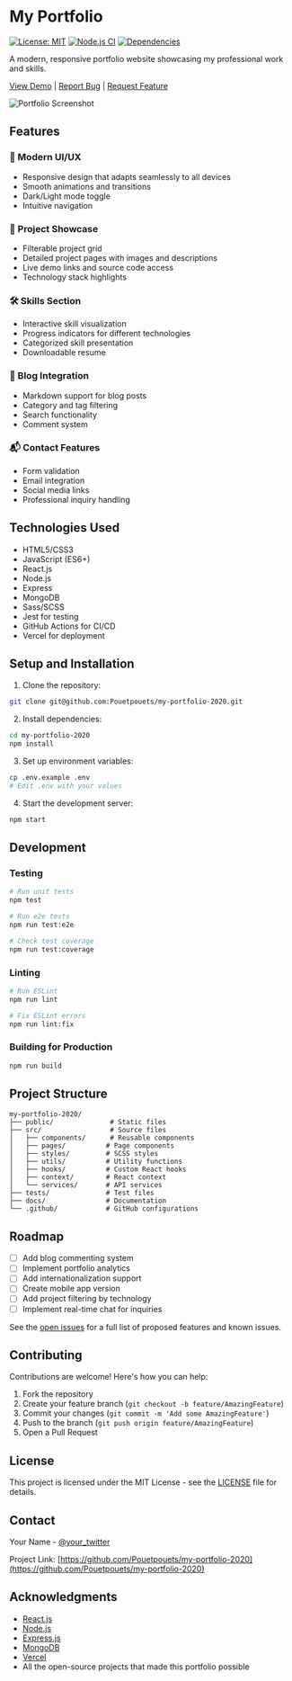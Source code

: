 # My Portfolio

[![License: MIT](https://img.shields.io/badge/License-MIT-yellow.svg)](https://opensource.org/licenses/MIT)
[![Node.js CI](https://github.com/Pouetpouets/my-portfolio-2020/workflows/Node.js%20CI/badge.svg)](https://github.com/Pouetpouets/my-portfolio-2020/actions)
[![Dependencies](https://img.shields.io/david/Pouetpouets/my-portfolio-2020.svg)](https://david-dm.org/Pouetpouets/my-portfolio-2020)

A modern, responsive portfolio website showcasing my professional work and skills.

[View Demo](https://my-portfolio-2020.vercel.app/) | [Report Bug](https://github.com/Pouetpouets/my-portfolio-2020/issues) | [Request Feature](https://github.com/Pouetpouets/my-portfolio-2020/issues)

![Portfolio Screenshot](public/screenshot.png)

## Features

### 🎨 Modern UI/UX
- Responsive design that adapts seamlessly to all devices
- Smooth animations and transitions
- Dark/Light mode toggle
- Intuitive navigation

### 💼 Project Showcase
- Filterable project grid
- Detailed project pages with images and descriptions
- Live demo links and source code access
- Technology stack highlights

### 🛠 Skills Section
- Interactive skill visualization
- Progress indicators for different technologies
- Categorized skill presentation
- Downloadable resume

### 📝 Blog Integration
- Markdown support for blog posts
- Category and tag filtering
- Search functionality
- Comment system

### 📬 Contact Features
- Form validation
- Email integration
- Social media links
- Professional inquiry handling

## Technologies Used

- HTML5/CSS3
- JavaScript (ES6+)
- React.js
- Node.js
- Express
- MongoDB
- Sass/SCSS
- Jest for testing
- GitHub Actions for CI/CD
- Vercel for deployment

## Setup and Installation

1. Clone the repository:
```bash
git clone git@github.com:Pouetpouets/my-portfolio-2020.git
```

2. Install dependencies:
```bash
cd my-portfolio-2020
npm install
```

3. Set up environment variables:
```bash
cp .env.example .env
# Edit .env with your values
```

4. Start the development server:
```bash
npm start
```

## Development

### Testing
```bash
# Run unit tests
npm test

# Run e2e tests
npm run test:e2e

# Check test coverage
npm run test:coverage
```

### Linting
```bash
# Run ESLint
npm run lint

# Fix ESLint errors
npm run lint:fix
```

### Building for Production
```bash
npm run build
```

## Project Structure

```
my-portfolio-2020/
├── public/              # Static files
├── src/                 # Source files
│   ├── components/      # Reusable components
│   ├── pages/          # Page components
│   ├── styles/         # SCSS styles
│   ├── utils/          # Utility functions
│   ├── hooks/          # Custom React hooks
│   ├── context/        # React context
│   └── services/       # API services
├── tests/              # Test files
├── docs/               # Documentation
└── .github/            # GitHub configurations
```

## Roadmap

- [ ] Add blog commenting system
- [ ] Implement portfolio analytics
- [ ] Add internationalization support
- [ ] Create mobile app version
- [ ] Add project filtering by technology
- [ ] Implement real-time chat for inquiries

See the [open issues](https://github.com/Pouetpouets/my-portfolio-2020/issues) for a full list of proposed features and known issues.

## Contributing

Contributions are welcome! Here's how you can help:

1. Fork the repository
2. Create your feature branch (`git checkout -b feature/AmazingFeature`)
3. Commit your changes (`git commit -m 'Add some AmazingFeature'`)
4. Push to the branch (`git push origin feature/AmazingFeature`)
5. Open a Pull Request

## License

This project is licensed under the MIT License - see the [LICENSE](LICENSE) file for details.

## Contact

Your Name - [@your_twitter](https://twitter.com/your_twitter)

Project Link: [https://github.com/Pouetpouets/my-portfolio-2020](https://github.com/Pouetpouets/my-portfolio-2020)

## Acknowledgments

- [React.js](https://reactjs.org/)
- [Node.js](https://nodejs.org/)
- [Express.js](https://expressjs.com/)
- [MongoDB](https://www.mongodb.com/)
- [Vercel](https://vercel.com/)
- All the open-source projects that made this portfolio possible